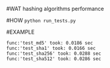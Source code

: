 #WAT
hashing algorithms performance

#HOW
`python run_tests.py`

#EXAMPLE
```
func:'test_md5' took: 0.0186 sec
func:'test_sha1' took: 0.0166 sec
func:'test_sha256' took: 0.0288 sec
func:'test_sha512' took: 0.0286 sec
```
